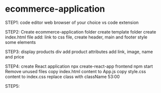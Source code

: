 # ecommerce-application

STEP1:
    code editor
    web browser of your choice
    vs code extension

STEP2:
    Create ecommerce-application folder
    create template folder
    create index.html file
    add: link to css file, create header, main and footer
    style some elements

STEP3:
    display products div
    add product attributes
    add link, image, name and price

STEP4:
    create React application
       npx create-react-app frontend
       npm start
       Remove unused files
       copy index.html content to App.js
       copy style.css content to index.css
       replace class with className
       53:00



STEP5:
